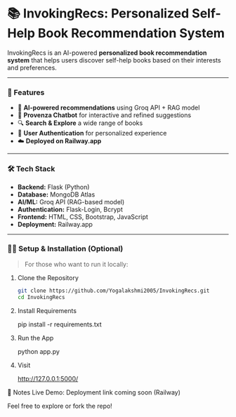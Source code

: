 # 📚 InvokingRecs: Personalized Self-Help Book Recommendation System

InvokingRecs is an AI-powered **personalized book recommendation system** that helps users discover self-help books based on their interests and preferences.

---

### 🚀 Features

- 🤖 **AI-powered recommendations** using Groq API + RAG model
- 🧠 **Provenza Chatbot** for interactive and refined suggestions
- 🔍 **Search & Explore** a wide range of books
- 🔐 **User Authentication** for personalized experience
- ☁️ **Deployed on Railway.app**

---

### 🛠️ Tech Stack

- **Backend:** Flask (Python)
- **Database:** MongoDB Atlas
- **AI/ML:** Groq API (RAG-based model)
- **Authentication:** Flask-Login, Bcrypt
- **Frontend:** HTML, CSS, Bootstrap, JavaScript
- **Deployment:** Railway.app

--- 

### 🧑‍💻 Setup & Installation (Optional)

> For those who want to run it locally:

1. Clone the Repository
   ```bash
   git clone https://github.com/Yogalakshmi2005/InvokingRecs.git
   cd InvokingRecs
2. Install Requirements

   pip install -r requirements.txt

3. Run the App

   python app.py

4. Visit

   http://127.0.0.1:5000/
   
📌 Notes
Live Demo: Deployment link coming soon (Railway)

Feel free to explore or fork the repo!


